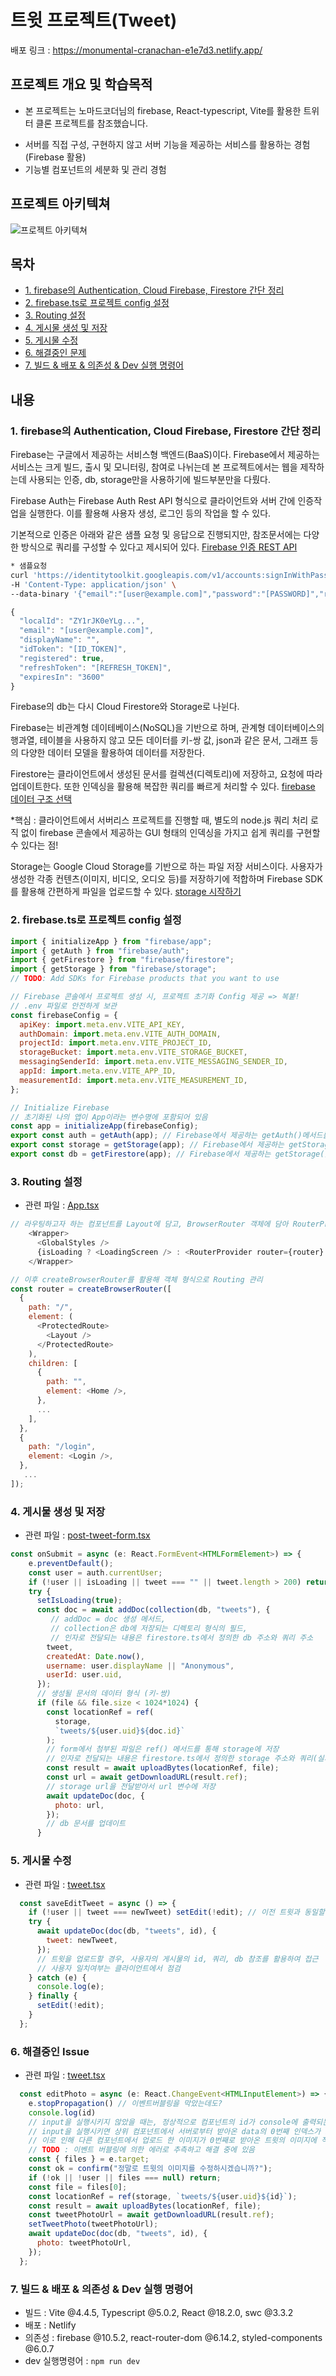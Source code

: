 # 트윗 프로젝트(Tweet)

배포 링크 : https://monumental-cranachan-e1e7d3.netlify.app/

## 프로젝트 개요 및 학습목적
* 본 프로젝트는 노마드코더님의 firebase, React-typescript, Vite를 활용한 트위터 클론 프로젝트를 참조했습니다.

- 서버를 직접 구성, 구현하지 않고 서버 기능을 제공하는 서비스를 활용하는 경험 (Firebase 활용)
- 기능별 컴포넌트의 세분화 및 관리 경험


## 프로젝트 아키텍쳐
![프로젝트 아키텍쳐](./img/project.jpg)


## 목차
- [1. firebase의 Authentication, Cloud Firebase, Firestore 간단 정리](#1-firebase의-authentication-cloud-firebase-firestore-간단-정리)
- [2. firebase.ts로 프로젝트 config 설정](#2-firebasets로-프로젝트-config-설정)
- [3. Routing 설정](#3-routing-설정)
- [4. 게시물 생성 및 저장](#4-게시물-생성-및-저장)
- [5. 게시물 수정](#5-게시물-수정)
- [6. 해결중인 문제](#6-해결중인-issue)
- [7. 빌드 & 배포 & 의존성 & Dev 실행 명령어](#7-빌드--배포--의존성--dev-실행-명령어)

## 내용
### 1. firebase의 Authentication, Cloud Firebase, Firestore 간단 정리

Firebase는 구글에서 제공하는 서비스형 백엔드(BaaS)이다. Firebase에서 제공하는 서비스는 크게 빌드, 출시 및 모니터링, 참여로 나뉘는데 본 프로젝트에서는 웹을 제작하는데 사용되는 인증, db, storage만을 사용하기에 빌드부분만을 다뤘다.

Firebase Auth는 Firebase Auth Rest API 형식으로 클라이언트와 서버 간에 인증작업을 실행한다. 이를 활용해 사용자 생성, 로그인 등의 작업을 할 수 있다.

기본적으로 인증은 아래와 같은 샘플 요청 및 응답으로 진행되지만, 참조문서에는 다양한 방식으로 쿼리를 구성할 수 있다고 제시되어 있다.
[Firebase 인증 REST API](https://firebase.google.com/docs/reference/rest/auth?hl=ko)
```bash
* 샘플요청
curl 'https://identitytoolkit.googleapis.com/v1/accounts:signInWithPassword?key=[API_KEY]' \
-H 'Content-Type: application/json' \
--data-binary '{"email":"[user@example.com]","password":"[PASSWORD]","returnSecureToken":true}'
```
```javascript
{
  "localId": "ZY1rJK0eYLg...",
  "email": "[user@example.com]",
  "displayName": "",
  "idToken": "[ID_TOKEN]",
  "registered": true,
  "refreshToken": "[REFRESH_TOKEN]",
  "expiresIn": "3600"
}
```

Firebase의 db는 다시 Cloud Firestore와 Storage로 나뉜다.

Firebase는 비관계형 데이테베이스(NoSQL)을 기반으로 하며, 관계형 데이터베이스의 행과열, 테이블을 사용하지 않고 모든 데이터를 키-쌍 값, json과 같은 문서, 그래프 등의 다양한 데이터 모델을 활용하여 데이터를 저장한다.

Firestore는 클라이언트에서 생성된 문서를 컬렉션(디렉토리)에 저장하고, 요청에 따라 업데이트한다. 또한 인덱싱을 활용해 복잡한 쿼리를 빠르게 처리할 수 있다.
[firebase 데이터 구조 선택](https://firebase.google.com/docs/firestore/manage-data/structure-data?hl=ko)

*핵심 : 클라이언트에서 서버리스 프로젝트를 진행할 때, 별도의 node.js 쿼리 처리 로직 없이 firebase 콘솔에서 제공하는 GUI 형태의 인덱싱을 가지고 쉽게 쿼리를 구현할 수 있다는 점!

Storage는 Google Cloud Storage를 기반으로 하는 파일 저장 서비스이다. 사용자가 생성한 각종 컨텐츠(이미지, 비디오, 오디오 등)를 저장하기에 적합하며 Firebase SDK를 활용해 간편하게 파일을 업로드할 수 있다.
[storage 시작하기](https://firebase.google.com/docs/storage/web/start?hl=ko)

### 2. firebase.ts로 프로젝트 config 설정
```javascript
import { initializeApp } from "firebase/app";
import { getAuth } from "firebase/auth";
import { getFirestore } from "firebase/firestore";
import { getStorage } from "firebase/storage";
// TODO: Add SDKs for Firebase products that you want to use

// Firebase 콘솔에서 프로젝트 생성 시, 프로젝트 초기화 Config 제공 => 복붙!
// .env 파일로 안전하게 보관
const firebaseConfig = {
  apiKey: import.meta.env.VITE_API_KEY,
  authDomain: import.meta.env.VITE_AUTH_DOMAIN,
  projectId: import.meta.env.VITE_PROJECT_ID,
  storageBucket: import.meta.env.VITE_STORAGE_BUCKET,
  messagingSenderId: import.meta.env.VITE_MESSAGING_SENDER_ID,
  appId: import.meta.env.VITE_APP_ID,
  measurementId: import.meta.env.VITE_MEASUREMENT_ID,
};

// Initialize Firebase
// 초기화된 나의 앱이 App이라는 변수명에 포함되어 있음
const app = initializeApp(firebaseConfig);
export const auth = getAuth(app); // Firebase에서 제공하는 getAuth()메서드를 통해 앱의 인증정보 호출 후 auth 변수에 보관
export const storage = getStorage(app); // Firebase에서 제공하는 getStorage()메서드를 통해 앱의 storage 참조(ref)주소를 보관
export const db = getFirestore(app); // Firebase에서 제공하는 getStorage()메서드를 통해 앱의 cloudfirestore 참조(ref)주소를 보관
```

### 3. Routing 설정
- 관련 파일 : [App.tsx](./src/App.tsx)
```javascript
// 라우팅하고자 하는 컴포넌트를 Layout에 담고, BrowserRouter 객체에 담아 RouterProvier에 전달
    <Wrapper>
      <GlobalStyles />
      {isLoading ? <LoadingScreen /> : <RouterProvider router={router} />}
    </Wrapper>

// 이후 createBrowserRouter를 활용해 객체 형식으로 Routing 관리
const router = createBrowserRouter([
  {
    path: "/",
    element: (
      <ProtectedRoute>
        <Layout />
      </ProtectedRoute>
    ),
    children: [
      {
        path: "",
        element: <Home />,
      },
      ...
    ],
  },
  {
    path: "/login",
    element: <Login />,
  },
   ...
]);
```

### 4. 게시물 생성 및 저장
- 관련 파일 : [post-tweet-form.tsx](./src/components/post-tweet-form.tsx)
```javascript
const onSubmit = async (e: React.FormEvent<HTMLFormElement>) => {
    e.preventDefault();
    const user = auth.currentUser;
    if (!user || isLoading || tweet === "" || tweet.length > 200) return;
    try {
      setIsLoading(true);
      const doc = await addDoc(collection(db, "tweets"), {
         // addDoc = doc 생성 메서드,
         // collection은 db에 저장되는 디렉토리 형식의 필드,
         // 인자로 전달되는 내용은 firestore.ts에서 정의한 db 주소와 쿼리 주소
        tweet,
        createdAt: Date.now(),
        username: user.displayName || "Anonymous",
        userId: user.uid,
      });
      // 생성될 문서의 데이터 형식 (키-쌍)
      if (file && file.size < 1024*1024) {
        const locationRef = ref(
          storage,
          `tweets/${user.uid}${doc.id}`
        );
        // form에서 첨부된 파일은 ref() 메서드를 통해 storage에 저장
        // 인자로 전달되는 내용은 firestore.ts에서 정의한 storage 주소와 쿼리(실제 파일 주소 혹은 파일id로 저장됨)
        const result = await uploadBytes(locationRef, file);
        const url = await getDownloadURL(result.ref);
        // storage url을 전달받아서 url 변수에 저장
        await updateDoc(doc, {
          photo: url,
        });
        // db 문서를 업데이트
      }
```

### 5. 게시물 수정
- 관련 파일 : [tweet.tsx](./src/components/tweet.tsx)
```javascript
  const saveEditTweet = async () => {
    if (!user || tweet === newTweet) setEdit(!edit); // 이전 트윗과 동일할 경우 변경하지 않고, edit 종료
    try {
      await updateDoc(doc(db, "tweets", id), {
        tweet: newTweet,
      });
      // 트윗을 업로드할 경우, 사용자의 게시물의 id, 쿼리, db 참조를 활용하여 접근
      // 사용자 일치여부는 클라이언트에서 점검
    } catch (e) {
      console.log(e);
    } finally {
      setEdit(!edit);
    }
  };
```

### 6. 해결중인 Issue
- 관련 파일 : [tweet.tsx](./src/components/tweet.tsx)
```javascript
  const editPhoto = async (e: React.ChangeEvent<HTMLInputElement>) => {
    e.stopPropagation() // 이벤트버블링을 막았는데도?
    console.log(id)
    // input을 실행시키지 않았을 때는, 정상적으로 컴포넌트의 id가 console에 출력되는데,
    // input을 실행시키면 상위 컴포넌트에서 서버로부터 받아온 data의 0번째 인덱스가 id에 할당되어서 쿼리가 가장 최근에 post한 id가 됨
    // 이로 인해 다른 컴포넌트에서 업로드 한 이미지가 0번째로 받아온 트윗의 이미지에 적용되어버리는 에러 발생
    // TODO : 이벤트 버블링에 의한 에러로 추측하고 해결 중에 있음
    const { files } = e.target;
    const ok = confirm("정말로 트윗의 이미지를 수정하시겠습니까?");
    if (!ok || !user || files === null) return;
    const file = files[0];
    const locationRef = ref(storage, `tweets/${user.uid}${id}`);
    const result = await uploadBytes(locationRef, file);
    const tweetPhotoUrl = await getDownloadURL(result.ref);
    setTweetPhoto(tweetPhotoUrl);
    await updateDoc(doc(db, "tweets", id), {
      photo: tweetPhotoUrl,
    });
  };
```

### 7. 빌드 & 배포 & 의존성 & Dev 실행 명령어
- 빌드 : Vite @4.4.5, Typescript @5.0.2, React @18.2.0, swc @3.3.2
- 배포 : Netlify
- 의존성 : firebase @10.5.2, react-router-dom @6.14.2, styled-components @6.0.7
- dev 실행명령어 : ```npm run dev```
